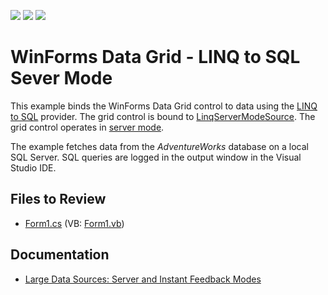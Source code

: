 <!-- default badges list -->
![](https://img.shields.io/endpoint?url=https://codecentral.devexpress.com/api/v1/VersionRange/128632465/13.1.4%2B)
[![](https://img.shields.io/badge/Open_in_DevExpress_Support_Center-FF7200?style=flat-square&logo=DevExpress&logoColor=white)](https://supportcenter.devexpress.com/ticket/details/E1578)
[![](https://img.shields.io/badge/📖_How_to_use_DevExpress_Examples-e9f6fc?style=flat-square)](https://docs.devexpress.com/GeneralInformation/403183)
<!-- default badges end -->

# WinForms Data Grid - LINQ to SQL Sever Mode

This example binds the WinForms Data Grid control to data using the [LINQ to SQL](https://learn.microsoft.com/en-us/previous-versions/dotnet/articles/bb425822(v=msdn.10)) provider. The grid control is bound to [LinqServerModeSource](https://docs.devexpress.com/CoreLibraries/DevExpress.Data.Linq.LinqServerModeSource). The grid control operates in [server mode](https://docs.devexpress.com/WindowsForms/8398/controls-and-libraries/data-grid/data-binding/large-data-sources-server-and-instant-feedback-modes).

The example fetches data from the *AdventureWorks* database on a local SQL Server. SQL queries are logged in the output window in the Visual Studio IDE.


## Files to Review

* [Form1.cs](./CS/LinqServerModeOnAdvWorks/Form1.cs) (VB: [Form1.vb](./VB/LinqServerModeOnAdvWorks/Form1.vb))


## Documentation

* [Large Data Sources: Server and Instant Feedback Modes](https://docs.devexpress.com/WindowsForms/8398/controls-and-libraries/data-grid/data-binding/large-data-sources-server-and-instant-feedback-modes)
